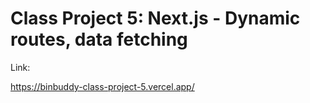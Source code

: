 # Class Project 5: Next.js - Dynamic routes, data fetching

Link:  

  https://binbuddy-class-project-5.vercel.app/  
    
    
